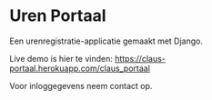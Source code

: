 # Uren Portaal
Een urenregistratie-applicatie gemaakt met Django.



Live demo is hier te vinden:
https://claus-portaal.herokuapp.com/claus_portaal

Voor inloggegevens neem contact op.




